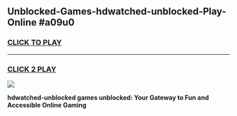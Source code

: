 
## Unblocked-Games-hdwatched-unblocked-Play-Online #a09u0
<h3>
<a href="https://news.freeplayer.one?title=hdwatched-unblocked&ref=3">CLICK TO PLAY</a></h3>
<hr>

<h3>
<a href="https://news.freeplayer.one?title=hdwatched-unblocked&ref=3">CLICK 2 PLAY</a>
  
</h3>

<a href="https://news.freeplayer.one?title=hdwatched-unblocked&ref=3"><img src="https://clearcache.store/games.png"></a>


**hdwatched-unblocked games unblocked: Your Gateway to Fun and Accessible Online Gaming**

